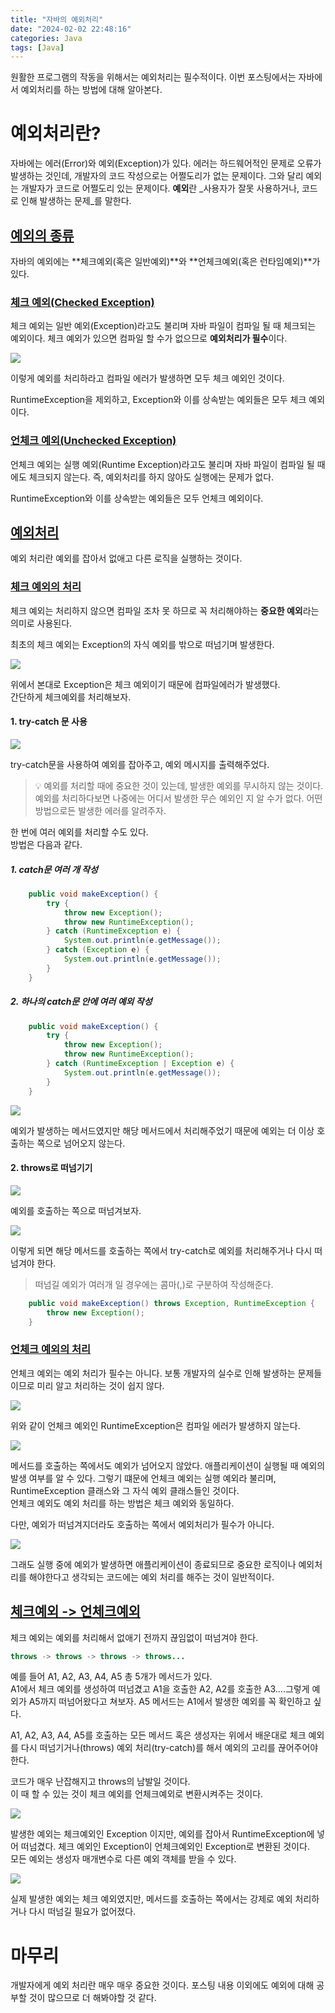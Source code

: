 ```yaml
---
title: "자바의 예외처리"
date: "2024-02-02 22:48:16"
categories: Java
tags: [Java]
---
```


원활한 프로그램의 작동을 위해서는 예외처리는 필수적이다. 이번 포스팅에서는 자바에서 예외처리를 하는 방법에 대해 알아본다.

# 예외처리란?

자바에는 에러(Error)와 예외(Exception)가 있다. 에러는 하드웨어적인 문제로 오류가 발생하는 것인데, 개발자의 코드 작성으로는 어쩔도리가 없는 문제이다. 그와 달리 예외는 개발자가 코드로 어쩔도리 있는 문제이다. **예외**란 _사용자가 잘못 사용하거나, 코드로 인해 발생하는 문제_를 말한다.

## [예외의 종류](https://nimoh.tistory.com/15#%EC%98%88%EC%99%B8%EC%9D%98%20%EC%A2%85%EB%A5%98-1)

자바의 예외에는 **체크예외(혹은 일반예외)**와 **언체크예외(혹은 런타임예외)**가 있다.

### [체크 예외(Checked Exception)](https://nimoh.tistory.com/15#%EC%B2%B4%ED%81%AC%20%EC%98%88%EC%99%B8(Checked%20Exception)-1)

체크 예외는 일반 예외(Exception)라고도 불리며 자바 파일이 컴파일 될 때 체크되는 예외이다. 체크 예외가 있으면 컴파일 할 수가 없으므로 **예외처리가 필수**이다.  

![](https://blog.kakaocdn.net/dn/oj5bh/btsEng3Jd3s/wteMJBv8iDTSEYWffSOksk/img.png)

  
이렇게 예외를 처리하라고 컴파일 에러가 발생하면 모두 체크 예외인 것이다.

RuntimeException을 제외하고, Exception와 이를 상속받는 예외들은 모두 체크 예외이다.

### [언체크 예외(Unchecked Exception)](https://nimoh.tistory.com/15#%EC%96%B8%EC%B2%B4%ED%81%AC%20%EC%98%88%EC%99%B8(Unchecked%20Exception)-1)

언체크 예외는 실행 예외(Runtime Exception)라고도 불리며 자바 파일이 컴파일 될 때에도 체크되지 않는다. 즉, 예외처리를 하지 않아도 실행에는 문제가 없다.

RuntimeException와 이를 상속받는 예외들은 모두 언체크 예외이다.

## [예외처리](https://nimoh.tistory.com/15#%EC%98%88%EC%99%B8%EC%B2%98%EB%A6%AC-1)

예외 처리란 예외를 잡아서 없애고 다른 로직을 실행하는 것이다.

### [체크 예외의 처리](https://nimoh.tistory.com/15#%EC%B2%B4%ED%81%AC%20%EC%98%88%EC%99%B8%EC%9D%98%20%EC%B2%98%EB%A6%AC-1)

체크 예외는 처리하지 않으면 컴파일 조차 못 하므로 꼭 처리해야하는 **중요한 예외**라는 의미로 사용된다.

최초의 체크 예외는 Exception의 자식 예외를 밖으로 떠넘기며 발생한다.  

![](https://blog.kakaocdn.net/dn/TAF0A/btsEmRJT7qs/I6tUCd6PlRqQ3KYmuRL1o1/img.png)

  
위에서 본대로 Exception은 체크 예외이기 때문에 컴파일에러가 발생했다.  
간단하게 체크예외를 처리해보자.

#### 1. try-catch 문 사용

![](https://blog.kakaocdn.net/dn/d9TXwp/btsEn07pUF6/qalaIxY1ksNNkscxumNa7K/img.png)

try-catch문을 사용하여 예외를 잡아주고, 예외 메시지를 출력해주었다.

> 💡 예외를 처리할 때에 중요한 것이 있는데, 발생한 예외를 무시하지 않는 것이다. 예외를 처리하다보면 나중에는 어디서 발생한 무슨 예외인 지 알 수가 없다. 어떤 방법으로든 발생한 에러를 알려주자.

한 번에 여러 예외를 처리할 수도 있다.  
방법은 다음과 같다.

##### 1. catch문 여러 개 작성

```java
    public void makeException() {
        try {
            throw new Exception();
            throw new RuntimeException();
        } catch (RuntimeException e) {
            System.out.println(e.getMessage());
        } catch (Exception e) {
            System.out.println(e.getMessage());
        }
    }
```

##### 2. 하나의 catch문 안에 여러 예외 작성

```java
    public void makeException() {
        try {
            throw new Exception();
            throw new RuntimeException();
        } catch (RuntimeException | Exception e) {
            System.out.println(e.getMessage());
        }
    }
```

![](https://blog.kakaocdn.net/dn/bx0Otq/btsEnWc0gOa/ELl0q38hJOq74dRW947huK/img.png)

  
예외가 발생하는 메서드였지만 해당 메서드에서 처리해주었기 때문에 예외는 더 이상 호출하는 쪽으로 넘어오지 않는다.

#### 2. throws로 떠넘기기

![](https://blog.kakaocdn.net/dn/NyhlL/btsEkyElDON/snDvPDLL4a8zqsrHieiVnK/img.png)

  
예외를 호출하는 쪽으로 떠넘겨보자.  

![](https://blog.kakaocdn.net/dn/chYXwz/btsEoLIVMMt/fWZkkDlNKteCDLu4p5iAKK/img.png)

  
이렇게 되면 해당 메서드를 호출하는 쪽에서 try-catch로 예외를 처리해주거나 다시 떠넘겨야 한다.

> 떠넘길 예외가 여러개 일 경우에는 콤마(,)로 구분하여 작성해준다.

```java
    public void makeException() throws Exception, RuntimeException {
        throw new Exception();
    }
```

### [언체크 예외의 처리](https://nimoh.tistory.com/15#%EC%96%B8%EC%B2%B4%ED%81%AC%20%EC%98%88%EC%99%B8%EC%9D%98%20%EC%B2%98%EB%A6%AC-1)

언체크 예외는 예외 처리가 필수는 아니다. 보통 개발자의 실수로 인해 발생하는 문제들이므로 미리 알고 처리하는 것이 쉽지 않다.

![](https://blog.kakaocdn.net/dn/c9E8BX/btsEkRD3Wik/RVP0K5DjKgH2aCfOKBKTpk/img.png)

  
위와 같이 언체크 예외인 RuntimeException은 컴파일 에러가 발생하지 않는다.  

![](https://blog.kakaocdn.net/dn/byO3DS/btsEoM18Ugt/gZSN4gFcmUnidytxFW4sKk/img.png)

  
메서드를 호출하는 쪽에서도 예외가 넘어오지 않았다. 애플리케이션이 실행될 때 예외의 발생 여부를 알 수 있다. 그렇기 떄문에 언체크 예외는 실행 예외라 불리며, RuntimeException 클래스와 그 자식 예외 클래스들인 것이다.  
언체크 예외도 예외 처리를 하는 방법은 체크 예외와 동일하다.

다만, 예외가 떠넘겨지더라도 호출하는 쪽에서 예외처리가 필수가 아니다.

![](https://blog.kakaocdn.net/dn/c7BeCb/btsElhbf9tq/kzMT656BYsbWulNckvKB71/img.png)

그래도 실행 중에 예외가 발생하면 애플리케이션이 종료되므로 중요한 로직이나 예외처리를 해야한다고 생각되는 코드에는 예외 처리를 해주는 것이 일반적이다.

## [체크예외 -> 언체크예외](https://nimoh.tistory.com/15#%EC%B2%B4%ED%81%AC%EC%98%88%EC%99%B8%20-%3E%20%EC%96%B8%EC%B2%B4%ED%81%AC%EC%98%88%EC%99%B8-1)

체크 예외는 예외를 처리해서 없애기 전까지 끊임없이 떠넘겨야 한다.

```java
throws -> throws -> throws -> throws...
```

예를 들어 A1, A2, A3, A4, A5 총 5개가 메서드가 있다.  
A1에서 체크 예외를 생성하여 떠넘겼고 A1을 호출한 A2, A2를 호출한 A3....그렇게 예외가 A5까지 떠넘어왔다고 쳐보자. A5 메서드는 A1에서 발생한 예외를 꼭 확인하고 싶다.

A1, A2, A3, A4, A5를 호출하는 모든 메서드 혹은 생성자는 위에서 배운대로 체크 예외를 다시 떠넘기거나(throws) 예외 처리(try-catch)를 해서 예외의 고리를 끊어주어야 한다.

코드가 매우 난잡해지고 throws의 남발일 것이다.  
이 때 할 수 있는 것이 체크 예외를 언체크예외로 변환시켜주는 것이다.

![](https://blog.kakaocdn.net/dn/RkIvj/btsEkx6v5Q7/Nre0zeraGzT36kgnfMgE0K/img.png)

발생한 예외는 체크예외인 Exception 이지만, 예외를 잡아서 RuntimeException에 넣어 떠넘겼다. 체크 예외인 Exception이 언체크예외인 Exception로 변환된 것이다.  
모든 예외는 생성자 매개변수로 다른 예외 객체를 받을 수 있다.

![](https://blog.kakaocdn.net/dn/ccAvpK/btsElIUoI6E/fTAM6OisKAonlw70MQo78k/img.png)

  
실제 발생한 예외는 체크 예외였지만, 메서드를 호출하는 쪽에서는 강제로 예외 처리하거나 다시 떠넘길 필요가 없어졌다.

# 마무리

개발자에게 예외 처리란 매우 매우 중요한 것이다. 포스팅 내용 이외에도 예외에 대해 공부할 것이 많으므로 더 해봐야할 것 같다.
